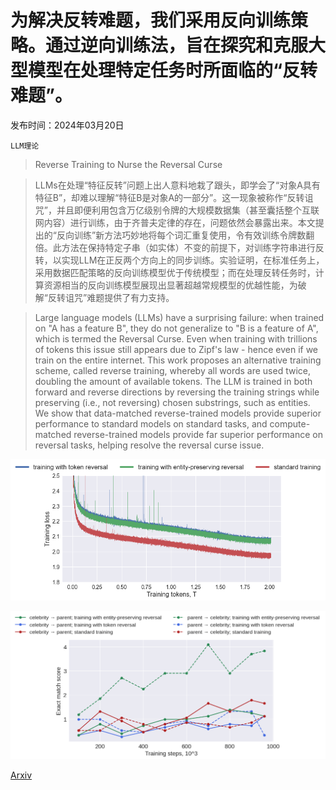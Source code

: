 # 为解决反转难题，我们采用反向训练策略。通过逆向训练法，旨在探究和克服大型模型在处理特定任务时所面临的“反转难题”。

发布时间：2024年03月20日

`LLM理论`

> Reverse Training to Nurse the Reversal Curse

> LLMs在处理“特征反转”问题上出人意料地栽了跟头，即学会了“对象A具有特征B”，却难以理解“特征B是对象A的一部分”。这一现象被称作“反转诅咒”，并且即便利用包含万亿级别令牌的大规模数据集（甚至囊括整个互联网内容）进行训练，由于齐普夫定律的存在，问题依然会暴露出来。本文提出的“反向训练”新方法巧妙地将每个词汇重复使用，令有效训练令牌数翻倍。此方法在保持特定子串（如实体）不变的前提下，对训练字符串进行反转，以实现LLM在正反两个方向上的同步训练。实验证明，在标准任务上，采用数据匹配策略的反向训练模型优于传统模型；而在处理反转任务时，计算资源相当的反向训练模型展现出显著超越常规模型的优越性能，为破解“反转诅咒”难题提供了有力支持。

> Large language models (LLMs) have a surprising failure: when trained on "A has a feature B", they do not generalize to "B is a feature of A", which is termed the Reversal Curse. Even when training with trillions of tokens this issue still appears due to Zipf's law - hence even if we train on the entire internet. This work proposes an alternative training scheme, called reverse training, whereby all words are used twice, doubling the amount of available tokens. The LLM is trained in both forward and reverse directions by reversing the training strings while preserving (i.e., not reversing) chosen substrings, such as entities. We show that data-matched reverse-trained models provide superior performance to standard models on standard tasks, and compute-matched reverse-trained models provide far superior performance on reversal tasks, helping resolve the reversal curse issue.

![为解决反转难题，我们采用反向训练策略。通过逆向训练法，旨在探究和克服大型模型在处理特定任务时所面临的“反转难题”。](../../../paper_images/2403.13799/training_loss.png)

![为解决反转难题，我们采用反向训练策略。通过逆向训练法，旨在探究和克服大型模型在处理特定任务时所面临的“反转难题”。](../../../paper_images/2403.13799/celeb_pics.png)

[Arxiv](https://arxiv.org/abs/2403.13799)